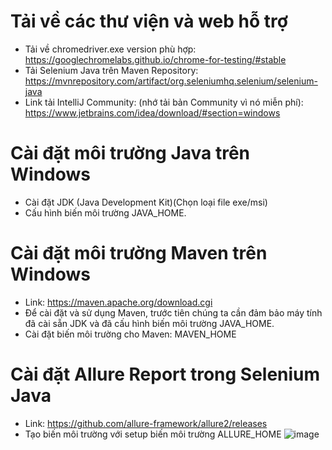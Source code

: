 # Tải về các thư viện và web hỗ trợ
- Tải về chromedriver.exe version phù hợp: https://googlechromelabs.github.io/chrome-for-testing/#stable
- Tải Selenium Java trên Maven Repository: https://mvnrepository.com/artifact/org.seleniumhq.selenium/selenium-java
- Link tải IntelliJ Community: (nhớ tải bản Community vì nó miễn phí): https://www.jetbrains.com/idea/download/#section=windows
# Cài đặt môi trường Java trên Windows
- Cài đặt JDK (Java Development Kit)(Chọn loại file exe/msi)
- Cấu hình biến môi trường JAVA_HOME.
#  Cài đặt môi trường Maven trên Windows 
- Link: https://maven.apache.org/download.cgi
- Để cài đặt và sử dụng Maven, trước tiên chúng ta cần đảm bảo máy tính đã cài sẵn JDK và đã cấu hình biến môi trường JAVA_HOME.
- Cài đặt biến môi trường cho Maven: MAVEN_HOME
#  Cài đặt Allure Report trong Selenium Java
- Link: https://github.com/allure-framework/allure2/releases
- Tạo biến môi trường với setup biến môi trường ALLURE_HOME
  ![image](https://github.com/user-attachments/assets/1838c758-2b8b-402d-878f-42294a489e68)

